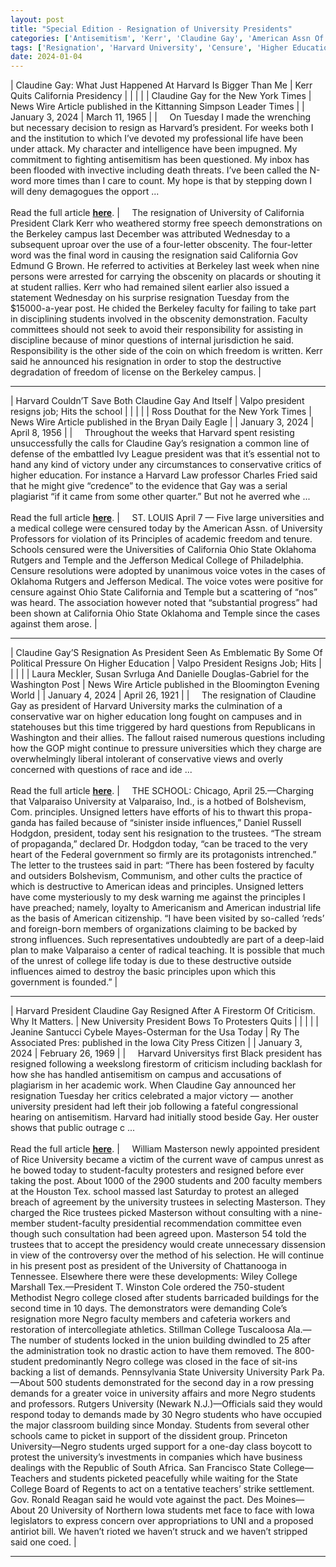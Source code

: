 ```yaml
---
layout: post
title: "Special Edition - Resignation of University Presidents"
categories: ['Antisemitism', 'Kerr', 'Claudine Gay', 'American Assn Of University Professors', 'Harvard University', 'Daniel Ryssell Hodgdon', 'Masterson']
tags: ['Resignation', 'Harvard University', 'Censure', 'Higher Education', 'Protests']
date: 2024-01-04
---
```


| Claudine Gay: What Just Happened At Harvard Is Bigger Than Me | Kerr Quits California Presidency |
|  |  |
| Claudine Gay for the New York Times | News Wire Article published in the Kittanning Simpson Leader Times |
| January 3, 2024 | March 11, 1965 |
| &nbsp;&nbsp;&nbsp;&nbsp;On Tuesday I made the wrenching but necessary decision to resign as Harvard’s president. For weeks both I and the institution to which I’ve devoted my professional life have been under attack. My character and intelligence have been impugned. My commitment to fighting antisemitism has been questioned. My inbox has been flooded with invective including death threats. I’ve been called the N-word more times than I care to count. My hope is that by stepping down I will deny demagogues the opport ...<br><br>Read the full article <b>[here](https://www.nytimes.com/2024/01/03/opinion/claudine-gay-harvard-president.html)</b>. | &nbsp;&nbsp;&nbsp;&nbsp;The resignation of University of California President Clark Kerr who weathered stormy free speech demonstrations on the Berkeley campus last December was attributed Wednesday to a subsequent uproar over the use of a four-letter obscenity. The four-letter word was the final word in causing the resignation said California Gov Edmund G Brown. He referred to activities at Berkeley last week when nine persons were arrested for carrying the obscenity on placards or shouting it at student rallies. Kerr who had remained silent earlier also issued a statement Wednesday on his surprise resignation Tuesday from the $15000-a-year post. He chided the Berkeley faculty for failing to take part in disciplining students involved in the obscenity demonstration. Faculty committees should not seek to avoid their responsibility for assisting in discipline because of minor questions of internal jurisdiction he said. Responsibility is the other side of the coin on which freedom is written. Kerr said he announced his resignation in order to stop the destructive degradation of freedom of license on the Berkeley campus. |

---

| Harvard Couldn’T Save Both Claudine Gay And Itself | Valpo president resigns job;  Hits the school |
|  |  |
| Ross Douthat for the New York Times | News Wire Article published in the Bryan Daily Eagle |
| January 3, 2024 | April 8, 1956 |
| &nbsp;&nbsp;&nbsp;&nbsp;Throughout the weeks that Harvard spent resisting unsuccessfully the calls for Claudine Gay’s resignation a common line of defense of the embattled Ivy League president was that it’s essential not to hand any kind of victory under any circumstances to conservative critics of higher education. For instance a Harvard Law professor Charles Fried said that he might give “credence” to the evidence that Gay was a serial plagiarist “if it came from some other quarter.” But not he averred whe ...<br><br>Read the full article <b>[here](https://www.nytimes.com/2024/01/03/opinion/claudine-gay-harvard.html)</b>. | &nbsp;&nbsp;&nbsp;&nbsp;ST. LOUIS April 7 — Five large universities and a medical college were censured today by the American Assn. of University Professors for violation of its Principles of academic freedom and tenure. Schools censured were the Universities of California Ohio State Oklahoma Rutgers and Temple and the Jefferson Medical College of Philadelphia. Censure resolutions were adopted by unanimous voice votes in the cases of Oklahoma Rutgers and Jefferson Medical. The voice votes were positive for censure against Ohio State California and Temple but a scattering of “nos” was heard. The association however noted that “substantial progress” had been shown at California Ohio State Oklahoma and Temple since the cases against them arose. |

---

| Claudine Gay’S Resignation As President Seen As Emblematic By Some Of Political Pressure On Higher Education | Valpo President Resigns Job; Hits |
|  |  |
| Laura Meckler, Susan Svrluga And Danielle Douglas-Gabriel for the Washington Post | News Wire Article published in the Bloomington Evening World |
| January 4, 2024 | April 26, 1921 |
| &nbsp;&nbsp;&nbsp;&nbsp;The resignation of Claudine Gay as president of Harvard University marks the culmination of a conservative war on higher education long fought on campuses and in statehouses but this time triggered by hard questions from Republicans in Washington and their allies. The fallout raised numerous questions including how the GOP might continue to pressure universities which they charge are overwhelmingly liberal intolerant of conservative views and overly concerned with questions of race and ide ...<br><br>Read the full article <b>[here](https://www.washingtonpost.com/education/2024/01/03/harvard-claudine-gay-resignation-conservative-pressure-colleges/)</b>. | &nbsp;&nbsp;&nbsp;&nbsp;THE SCHOOL: Chicago, April 25.—Charging that Valparaiso University at Valparaiso, Ind., is a hotbed of Bolshevism, Com. principles. Unsigned letters have efforts of his to thwart this propa- ganda has failed because of “sinister inside influences,” Daniel Russell Hodgdon, president, today sent his resignation to the trustees. “The stream of propaganda,” declared Dr. Hodgdon today, “can be traced to the very heart of the Federal government so firmly are its protagonists intrenched.” The letter to the trustees said in part: “There has been fostered by faculty and outsiders Bolshevism, Communism, and other cults the practice of which is destructive to American ideas and principles. Unsigned letters have come mysteriously to my desk warning me against the principles I have preached; namely, loyalty to Americanism and American industrial life as the basis of American citizenship. “I have been visited by so-called ‘reds’ and foreign-born members of organizations claiming to be backed by strong influences. Such representatives undoubtedly are part of a deep-laid plan to make Valparaiso a center of radical teaching. It is possible that much of the unrest of college life today is due to these destructive outside influences aimed to destroy the basic principles upon which this government is founded.” |

---

| Harvard President Claudine Gay Resigned After A Firestorm Of Criticism. Why It Matters. | New University President Bows To Protesters Quits |
|  |  |
| Jeanine Santucci Cybele Mayes-Osterman for the Usa Today | Ry The Associated Pres: published in the Iowa City Press Citizen |
| January 3, 2024 | February 26, 1969 |
| &nbsp;&nbsp;&nbsp;&nbsp;Harvard Universitys first Black president has resigned following a weekslong firestorm of criticism including backlash for how she has handled antisemitism on campus and accusations of plagiarism in her academic work. When Claudine Gay announced her resignation Tuesday her critics celebrated a major victory — another university president had left their job following a fateful congressional hearing on antisemitism. Harvard had initially stood beside Gay. Her ouster shows that public outrage c ...<br><br>Read the full article <b>[here](https://www.usatoday.com/story/news/nation/2024/01/03/claudine-gay-resignation-what-happened-and-why-it-matters/72094467007/)</b>. | &nbsp;&nbsp;&nbsp;&nbsp;William Masterson newly appointed president of Rice University became a victim of the current wave of campus unrest as he bowed today to student-faculty protesters and resigned before ever taking the post. About 1000 of the 2900 students and 200 faculty members at the Houston Tex. school massed last Saturday to protest an alleged breach of agreement by the university trustees in selecting Masterson. They charged the Rice trustees picked Masterson without consulting with a nine-member student-faculty presidential recommendation committee even though such consultation had been agreed upon. Masterson 54 told the trustees that to accept the presidency would create unnecessary dissension in view of the controversy over the method of his selection. He will continue in his present post as president of the University of Chattanooga in Tennessee. Elsewhere there were these developments: Wiley College Marshall Tex.—President T. Winston Cole ordered the 750-student Methodist Negro college closed after students barricaded buildings for the second time in 10 days. The demonstrators were demanding Cole’s resignation more Negro faculty members and cafeteria workers and restoration of intercollegiate athletics. Stillman College Tuscaloosa Ala.—The number of students locked in the union building dwindled to 25 after the administration took no drastic action to have them removed. The 800-student predominantly Negro college was closed in the face of sit-ins backing a list of demands. Pennsylvania State University University Park Pa.—About 500 students demonstrated for the second day in a row pressing demands for a greater voice in university affairs and more Negro students and professors. Rutgers University (Newark N.J.)—Officials said they would respond today to demands made by 30 Negro students who have occupied the major classroom building since Monday. Students from several other schools came to picket in support of the dissident group. Princeton University—Negro students urged support for a one-day class boycott to protest the university’s investments in companies which have business dealings with the Republic of South Africa. San Francisco State College—Teachers and students picketed peacefully while waiting for the State College Board of Regents to act on a tentative teachers’ strike settlement. Gov. Ronald Reagan said he would vote against the pact. Des Moines—About 20 University of Northern Iowa students met face to face with Iowa legislators to express concern over appropriations to UNI and a proposed antiriot bill. We haven’t rioted we haven’t struck and we haven’t stripped said one coed. |

---

